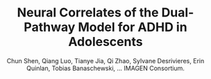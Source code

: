 ---
author: Chun Shen, Qiang Luo, Tianye Jia, Qi Zhao, Sylvane Desrivieres, Erin Quinlan, Tobias Banaschewski, ... IMAGEN Consortium.
title: Neural Correlates of the Dual-Pathway Model for ADHD in Adolescents
journal: AMERICAN JOURNAL OF PSYCHIATRY
year: 2020
type: article
doi: 10.1176/appi.ajp.2020.19020183
volume: 177
number: 9
pages: 844-854
---